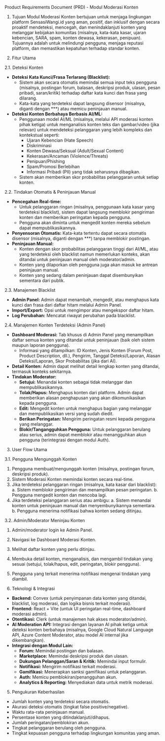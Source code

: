 Product Requirements Document (PRD) - Modul Moderasi Konten

1. Tujuan
Modul Moderasi Konten bertujuan untuk menjaga lingkungan platform SensasiWangi.id yang aman, positif, dan inklusif dengan secara proaktif mendeteksi, mencegah, dan menindaklanjuti konten yang melanggar kebijakan komunitas (misalnya, kata-kata kasar, ujaran kebencian, SARA, spam, konten dewasa, kekerasan, penipuan). Tujuannya adalah untuk melindungi pengguna, menjaga reputasi platform, dan memastikan kepatuhan terhadap standar konten.

2. Fitur Utama

2.1. Deteksi Konten
- **Deteksi Kata Kunci/Frasa Terlarang (Blacklist):**
    - Sistem akan secara otomatis memindai semua input teks pengguna (misalnya, postingan forum, balasan, deskripsi produk, ulasan, pesan pribadi, saran/kritik) terhadap daftar kata kunci dan frasa yang dilarang.
    - Kata-kata yang terdeteksi dapat langsung disensor (misalnya, diganti dengan ***) atau memicu peninjauan manual.
- **Deteksi Konten Berbahaya Berbasis AI/ML:**
    - Penggunaan model AI/ML (misalnya, melalui API moderasi konten pihak ketiga) untuk menganalisis konten teks dan gambar/video (jika relevan) untuk mendeteksi pelanggaran yang lebih kompleks dan kontekstual seperti:
        - Ujaran Kebencian (Hate Speech)
        - Diskriminasi
        - Konten Dewasa/Seksual (Adult/Sexual Content)
        - Kekerasan/Ancaman (Violence/Threats)
        - Penipuan/Phishing
        - Spam/Promosi Berlebihan
        - Informasi Pribadi (PII) yang tidak seharusnya dibagikan.
    - Sistem akan memberikan skor probabilitas pelanggaran untuk setiap konten.

2.2. Tindakan Otomatis & Peninjauan Manual
- **Pencegahan Real-time:**
    - Untuk pelanggaran ringan (misalnya, penggunaan kata kasar yang terdeteksi blacklist), sistem dapat langsung memblokir pengiriman konten dan memberikan peringatan kepada pengguna.
    - Pengguna akan diminta untuk mengedit konten mereka sebelum dapat mempublikasikannya.
- **Penyensoran Otomatis:** Kata-kata tertentu dapat secara otomatis disensor (misalnya, diganti dengan ***) tanpa memblokir postingan.
- **Peninjauan Manual:**
    - Konten dengan skor probabilitas pelanggaran tinggi dari AI/ML, atau yang terdeteksi oleh blacklist namun memerlukan konteks, akan ditandai untuk peninjauan manual oleh moderator/admin.
    - Konten yang dilaporkan oleh pengguna juga akan masuk ke antrean peninjauan manual.
    - Konten yang sedang dalam peninjauan dapat disembunyikan sementara dari publik.

2.3. Manajemen Blacklist
- **Admin Panel:** Admin dapat menambah, mengedit, atau menghapus kata kunci dan frasa dari daftar hitam melalui Admin Panel.
- **Import/Export:** Opsi untuk mengimpor atau mengekspor daftar hitam.
- **Log Perubahan:** Mencatat riwayat perubahan pada blacklist.

2.4. Manajemen Konten Terdeteksi (Admin Panel)
- **Dashboard Moderasi:** Tab khusus di Admin Panel yang menampilkan daftar semua konten yang ditandai untuk peninjauan (baik oleh sistem maupun laporan pengguna).
    - Informasi yang ditampilkan: ID Konten, Jenis Konten (Forum Post, Product Description, dll.), Pengirim, Tanggal Deteksi/Laporan, Alasan Deteksi/Laporan, Skor Probabilitas (jika dari AI).
- **Detail Konten:** Admin dapat melihat detail lengkap konten yang ditandai, termasuk konteks sekitarnya.
- **Tindakan Moderator:**
    - **Setujui:** Menandai konten sebagai tidak melanggar dan mempublikasikannya.
    - **Tolak/Hapus:** Menghapus konten dari platform. Admin dapat memberikan alasan penghapusan yang akan dikomunikasikan kepada pengguna.
    - **Edit:** Mengedit konten untuk menghapus bagian yang melanggar dan mempublikasikan versi yang sudah diedit.
    - **Berikan Peringatan:** Mengirim peringatan resmi kepada pengguna yang melanggar.
    - **Blokir/Tangangguhkan Pengguna:** Untuk pelanggaran berulang atau serius, admin dapat memblokir atau menangguhkan akun pengguna (terintegrasi dengan modul Auth).

3. User Flow Utama

3.1. Pengguna Mengunggah Konten
1. Pengguna membuat/mengunggah konten (misalnya, postingan forum, deskripsi produk).
2. Sistem Moderasi Konten memindai konten secara real-time.
3. Jika terdeteksi pelanggaran ringan (misalnya, kata kasar dari blacklist):
    a. Sistem memblokir pengiriman dan menampilkan pesan peringatan.
    b. Pengguna mengedit konten dan mencoba lagi.
4. Jika terdeteksi pelanggaran serius atau ambigu:
    a. Sistem menandai konten untuk peninjauan manual dan menyembunyikannya sementara.
    b. Pengguna menerima notifikasi bahwa konten sedang ditinjau.

3.2. Admin/Moderator Meninjau Konten
1. Admin/moderator login ke Admin Panel.
2. Navigasi ke Dashboard Moderasi Konten.
3. Melihat daftar konten yang perlu ditinjau.
4. Membuka detail konten, menganalisis, dan mengambil tindakan yang sesuai (setujui, tolak/hapus, edit, peringatan, blokir pengguna).
5. Pengguna yang terkait menerima notifikasi mengenai tindakan yang diambil.

4. Teknologi & Integrasi
- **Backend:** Convex (untuk penyimpanan data konten yang ditandai, blacklist, log moderasi, dan logika bisnis terkait moderasi).
- **Frontend:** React + Vite (untuk UI peringatan real-time, dashboard moderasi admin).
- **Otentikasi:** Clerk (untuk manajemen hak akses moderator/admin).
- **AI Moderation API:** Integrasi dengan layanan AI pihak ketiga untuk deteksi konten berbahaya (misalnya, Google Cloud Natural Language API, Azure Content Moderator, atau model AI internal jika dikembangkan).
- **Integrasi dengan Modul Lain:**
    - **Forum:** Memindai postingan dan balasan.
    - **Marketplace:** Memindai deskripsi produk dan ulasan.
    - **Dukungan Pelanggan/Saran & Kritik:** Memindai input formulir.
    - **Notifikasi:** Mengirim notifikasi terkait moderasi.
    - **Gamifikasi:** Menerapkan sanksi gamifikasi untuk pelanggaran.
    - **Auth:** Memicu pemblokiran/penangguhan akun.
    - **Analytics & Reporting:** Menyediakan data untuk metrik moderasi.

5. Pengukuran Keberhasilan
- Jumlah konten yang terdeteksi secara otomatis.
- Akurasi deteksi otomatis (tingkat false positive/negative).
- Waktu rata-rata peninjauan manual.
- Persentase konten yang ditindaklanjuti/dihapus.
- Jumlah peringatan/pemblokiran akun.
- Tingkat pelanggaran berulang oleh pengguna.
- Tingkat kepuasan pengguna terhadap lingkungan komunitas yang aman.
